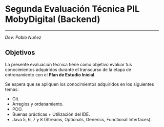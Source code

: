# **Segunda Evaluación Técnica PIL MobyDigital (Backend)**
***

*Dev: Pablo Nuñez*

## **Objetivos**

La presente evaluación técnica tiene como objetivo evaluar tus conocimientos adquiridos durante el transcurso de la etapa de entrenamiento con el **Plan de Estudio Inicial**.

Se espera que se apliquen los conocimientos adquiridos en los siguientes temas:

* Git.
* Arreglos y ordenamiento.
* POO.
* Buenas prácticas + Utilización del IDE.
* Java 5, 6, 7 y 8 (Streams, Optionals, Generics, Functional Interfaces).



